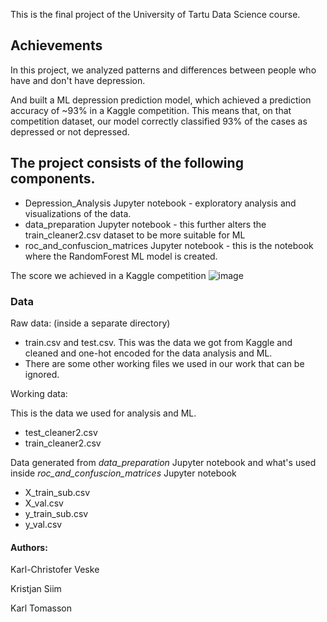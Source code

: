 This is the final project of the University of Tartu Data Science course. 

## Achievements
In this project, we analyzed patterns and differences between people who have and don't have depression. 

And built a ML depression prediction model, which achieved a prediction accuracy of ~93% in a Kaggle competition. This means that, on that competition dataset, our model correctly classified 93% of the cases as depressed or not depressed.

## The project consists of the following components. 
- Depression_Analysis Jupyter notebook -  exploratory analysis and visualizations of the data. 
- data_preparation Jupyter notebook - this further alters the train_cleaner2.csv dataset to be more suitable for ML
- roc_and_confuscion_matrices Jupyter notebook - this is the notebook where the RandomForest ML model is created. 

The score we achieved in a Kaggle competition
![image](https://github.com/user-attachments/assets/bf648532-71b6-4b38-96d0-82f3f14dc038)


### Data

Raw data: (inside a separate directory)
- train.csv and test.csv. This was the data we got from Kaggle and cleaned and one-hot encoded for the data analysis and ML.
- There are some other working files we used in our work that can be ignored.  

Working data:

This is the data we used for analysis and ML. 
- test_cleaner2.csv
- train_cleaner2.csv

Data generated from <I> data_preparation </I> Jupyter notebook and what's used inside <I> roc_and_confuscion_matrices </I> Jupyter notebook 
- X_train_sub.csv
- X_val.csv
- y_train_sub.csv
- y_val.csv

#### Authors:
Karl-Christofer Veske

Kristjan Siim

Karl Tomasson
